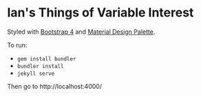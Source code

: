 # Ian's Things of Variable Interest

Styled with [Bootstrap 4](https://getbootstrap.com/docs/4.0/) and [Material Design Palette](https://www.materialpalette.com/).

To run:

- `gem install bundler`
- `bundler install`
- `jekyll serve`

Then go to http://localhost:4000/
